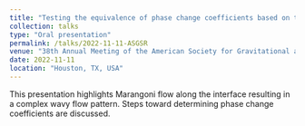 ```yaml
---
title: "Testing the equivalence of phase change coefficients based on the constrained vapor bubble (CVB) data from ISS experiments"
collection: talks
type: "Oral presentation"
permalink: /talks/2022-11-11-ASGSR
venue: "38th Annual Meeting of the American Society for Gravitational and Space Research"
date: 2022-11-11
location: "Houston, TX, USA"
---
```


This presentation highlights Marangoni flow along the interface resulting in a complex wavy flow pattern. Steps toward determining phase change coefficients are discussed.
